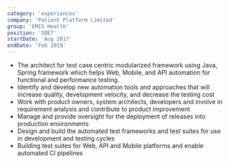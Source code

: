 ```yaml
---
category: 'experiences'
company: 'Patient Platform Limited'
group: 'EMIS Health'
position: 'SDET'
startDate: 'Aug 2017'
endDate: 'Feb 2019'
---
```


- The architect for test case centric modularized framework using Java, Spring framework which helps Web, Mobile, and API automation for functional and performance testing.
- Identify and develop new automation tools and approaches that will increase quality, development velocity, and decrease the testing cost
- Work with product owners, system architects, developers and involve in requirement analysis and contribute to product improvement
- Manage and provide oversight for the deployment of releases into production environments
- Design and build the automated test frameworks and test suites for use in development and testing cycles
- Building test suites for Web, API and Mobile platforms and enable automated CI pipelines
